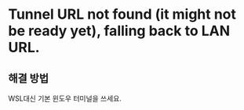 # Tunnel URL not found (it might not be ready yet), falling back to LAN URL.

## 해결 방법

WSL대신 기본 윈도우 터미널을 쓰세요.
